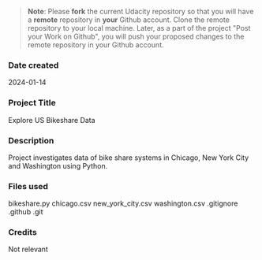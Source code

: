 >**Note**: Please **fork** the current Udacity repository so that you will have a **remote** repository in **your** Github account. Clone the remote repository to your local machine. Later, as a part of the project "Post your Work on Github", you will push your proposed changes to the remote repository in your Github account.

### Date created
2024-01-14

### Project Title
Explore US Bikeshare Data

### Description
Project investigates data of bike share systems in Chicago, New York City and Washington using Python.

### Files used
bikeshare.py
chicago.csv
new_york_city.csv
washington.csv
.gitignore
.github
.git

### Credits
Not relevant
